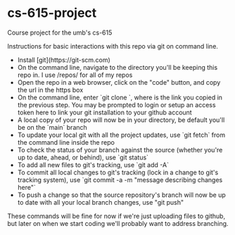 # cs-615-project
Course project for the umb's cs-615

Instructions for basic interactions with this repo via git on command line.

<ul>
  <li>Install [git](https://git-scm.com)</li>
  <li>On the command line, navigate to the directory you'll be keeping this repo in.  I use <user>/repos/ for all of my repos</li>
  <li>Open the repo in a web browser, click on the "code" button, and copy the url in the https box</li>
  <li>On the command line, enter `git clone <url>`, where <url> is the link you copied in the previous step.  You may be prompted to login or setup an access token here to link your git installation to your github account</li>
  <li>A local copy of your repo will now be in your directory, be default you'll be on the `main` branch</li>
  <li>To update your local git with all the project updates, use `git fetch` from the command line inside the repo</li>
  <li>To check the status of your branch against the source (whether you're up to date, ahead, or behind), use `git status`</li>
  <li>To add all new files to git's tracking, use `git add -A`</li>
  <li>To commit all local changes to git's tracking (lock in a change to git's tracking system), use `git commit -a -m "message describing changes here"`</li>
  <li>To push a change so that the source repository's branch will now be up to date with all your local branch changes, use "git push"</li>
</ul>

These commands will be fine for now if we're just uploading files to github, but later on when we start coding we'll probably want to address branching. 

